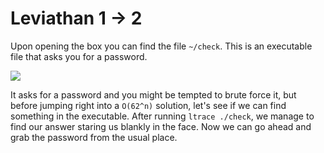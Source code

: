 # Leviathan 1 -> 2
Upon opening the box you can find the file `~/check`. This is an executable file that asks you for a password.

![](https://github.com/ELuculent/wargames-and-ctf/blob/master/overthewir/Leviathan/Resources/lev2-0.png?raw=true)

It asks for a password and you might be tempted to brute force it, but before jumping right into a `O(62^n)` solution, let's see if we can find something in the executable. After running `ltrace ./check`, we manage to find our answer staring us blankly in the face. Now we can go ahead and grab the password from the usual place.